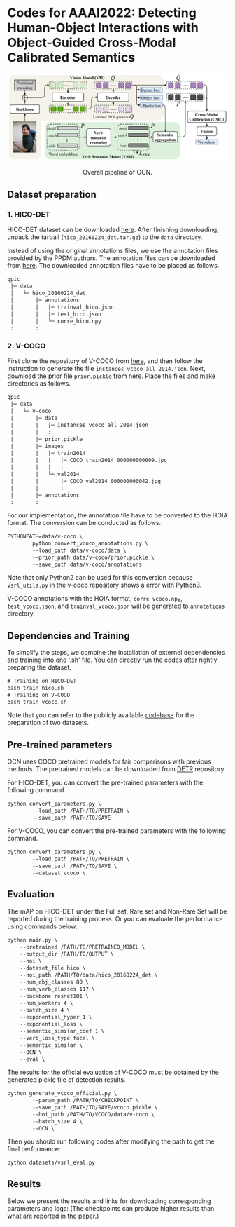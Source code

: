 # Codes for AAAI2022: Detecting Human-Object Interactions with Object-Guided Cross-Modal Calibrated Semantics 

<div align="center">
  <img src=".github/OCN_pipeline.png" width="900px" />
  <p>Overall pipeline of OCN.</p>
</div>

## Dataset preparation
### 1. HICO-DET
HICO-DET dataset can be downloaded [here](https://drive.google.com/open?id=1QZcJmGVlF9f4h-XLWe9Gkmnmj2z1gSnk). After finishing downloading, unpack the tarball (`hico_20160224_det.tar.gz`) to the `data` directory.

Instead of using the original annotations files, we use the annotation files provided by the PPDM authors. The annotation files can be downloaded from [here](https://drive.google.com/open?id=1WI-gsNLS-t0Kh8TVki1wXqc3y2Ow1f2R). The downloaded annotation files have to be placed as follows.
```
qpic
 |─ data
 │   └─ hico_20160224_det
 |       |─ annotations
 |       |   |─ trainval_hico.json
 |       |   |─ test_hico.json
 |       |   └─ corre_hico.npy
 :       :
```

### 2. V-COCO
First clone the repository of V-COCO from [here](https://github.com/s-gupta/v-coco), and then follow the instruction to generate the file `instances_vcoco_all_2014.json`. Next, download the prior file `prior.pickle` from [here](https://drive.google.com/drive/folders/10uuzvMUCVVv95-xAZg5KS94QXm7QXZW4). Place the files and make directories as follows.
```
qpic
 |─ data
 │   └─ v-coco
 |       |─ data
 |       |   |─ instances_vcoco_all_2014.json
 |       |   :
 |       |─ prior.pickle
 |       |─ images
 |       |   |─ train2014
 |       |   |   |─ COCO_train2014_000000000009.jpg
 |       |   |   :
 |       |   └─ val2014
 |       |       |─ COCO_val2014_000000000042.jpg
 |       |       :
 |       |─ annotations
 :       :
```
For our implementation, the annotation file have to be converted to the HOIA format. The conversion can be conducted as follows.
```
PYTHONPATH=data/v-coco \
        python convert_vcoco_annotations.py \
        --load_path data/v-coco/data \
        --prior_path data/v-coco/prior.pickle \
        --save_path data/v-coco/annotations
```
Note that only Python2 can be used for this conversion because `vsrl_utils.py` in the v-coco repository shows a error with Python3.

V-COCO annotations with the HOIA format, `corre_vcoco.npy`, `test_vcoco.json`, and `trainval_vcoco.json` will be generated to `annotations` directory.

## Dependencies and Training
To simplify the steps, we combine the installation of externel dependencies and training into one '.sh' file. You can directly run the codes after rightly preparing the dataset.
```
# Training on HICO-DET
bash train_hico.sh
# Training on V-COCO
bash train_vcoco.sh
```
Note that you can refer to the publicly available [codebase](https://github.com/hitachi-rd-cv/qpic) for the preparation of two datasets.


## Pre-trained parameters
OCN uses COCO pretrained models for fair comparisons with previous methods. The pretrained models can be downloaded from [DETR](https://github.com/facebookresearch/detr) repository. 

For HICO-DET, you can convert the pre-trained parameters with the following command.
```
python convert_parameters.py \
        --load_path /PATH/TO/PRETRAIN \
        --save_path /PATH/TO/SAVE
```
For V-COCO, you can convert the pre-trained parameters with the following command.
```
python convert_parameters.py \
        --load_path /PATH/TO/PRETRAIN \
        --save_path /PATH/TO/SAVE \
        --dataset vcoco \
```



## Evaluation
The mAP on HICO-DET under the Full set, Rare set and Non-Rare Set will be reported during the training process. Or you can evaluate the performance using commands below:
```
python main.py \
    --pretrained /PATH/TO/PRETRAINED_MODEL \
    --output_dir /PATH/TO/OUTPUT \
    --hoi \
    --dataset_file hico \
    --hoi_path /PATH/TO/data/hico_20160224_det \
    --num_obj_classes 80 \
    --num_verb_classes 117 \
    --backbone resnet101 \
    --num_workers 4 \
    --batch_size 4 \
    --exponential_hyper 1 \
    --exponential_loss \
    --semantic_similar_coef 1 \
    --verb_loss_type focal \
    --semantic_similar \
    --OCN \
    --eval \
```

The results for the official evaluation of V-COCO must be obtained by the generated pickle file of detection results.
```
python generate_vcoco_official.py \
        --param_path /PATH/TO/CHECKPOINT \
        --save_path /PATH/TO/SAVE/vcoco.pickle \
        --hoi_path /PATH/TO/VCOCO/data/v-coco \
        --batch_size 4 \
        --OCN \
```
Then you should run following codes after modifying the path to get the final performance:
```
python datasets/vsrl_eval.py
```

## Results
Below we present the results and links for downloading corresponding parameters and logs:
(The checkpoints can produce higher results than what are reported in the paper.)



